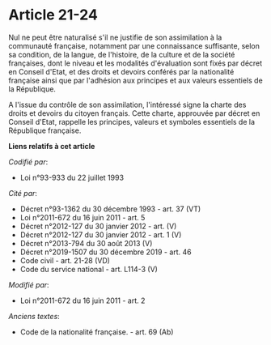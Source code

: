 # Article 21-24

Nul ne peut être naturalisé s'il ne justifie de son assimilation à la communauté française, notamment par une connaissance
suffisante, selon sa condition, de la langue, de l'histoire, de la culture et de la société françaises, dont le niveau et les
modalités d'évaluation sont fixés par décret en Conseil d'Etat, et des droits et devoirs conférés par la nationalité
française ainsi que par l'adhésion aux principes et aux valeurs essentiels de la République.

A l'issue du contrôle de son assimilation, l'intéressé signe la charte des droits et devoirs du citoyen français. Cette
charte, approuvée par décret en Conseil d'Etat, rappelle les principes, valeurs et symboles essentiels de la République
française.

**Liens relatifs à cet article**

_Codifié par_:

  - Loi n°93-933 du 22 juillet 1993

_Cité par_:

  - Décret n°93-1362 du 30 décembre 1993 - art. 37 (VT)
  - Loi n°2011-672 du 16 juin 2011 - art. 5
  - Décret n°2012-127 du 30 janvier 2012 - art. (V)
  - Décret n°2012-127 du 30 janvier 2012 - art. 1 (V)
  - Décret n°2013-794 du 30 août 2013 (V)
  - Décret n°2019-1507 du 30 décembre 2019 - art. 46
  - Code civil - art. 21-28 (VD)
  - Code du service national - art. L114-3 (V)

_Modifié par_:

  - Loi n°2011-672 du 16 juin 2011 - art. 2

_Anciens textes_:

  - Code de la nationalité française. - art. 69 (Ab)
